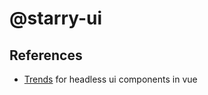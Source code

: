 # @starry-ui

## References

- [Trends](https://npmtrends.com/@ark-ui/react-vs-@ark-ui/vue-vs-radix-vue) for headless ui components in vue
